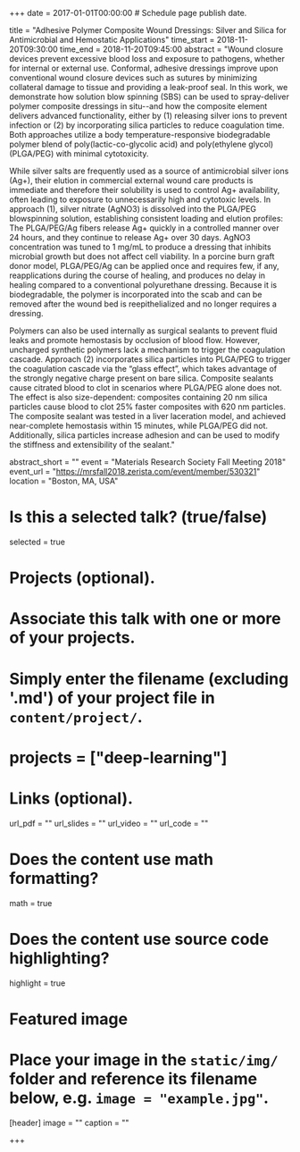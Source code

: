 +++
date = 2017-01-01T00:00:00  # Schedule page publish date.

title = "Adhesive Polymer Composite Wound Dressings: Silver and Silica for Antimicrobial and Hemostatic Applications"
time_start = 2018-11-20T09:30:00
time_end = 2018-11-20T09:45:00
abstract = "Wound closure devices prevent excessive blood loss and exposure to pathogens, whether for internal or external use. Conformal, adhesive dressings improve upon conventional wound closure devices such as sutures by minimizing collateral damage to tissue and providing a leak-proof seal. In this work, we demonstrate how solution blow spinning (SBS) can be used to spray-deliver polymer composite dressings in situ--and how the composite element delivers advanced functionality, either by (1) releasing silver ions to prevent infection or (2) by incorporating silica particles to reduce coagulation time. Both approaches utilize a body temperature-responsive biodegradable polymer blend of poly(lactic-co-glycolic acid) and poly(ethylene glycol) (PLGA/PEG) with minimal cytotoxicity.

While silver salts are frequently used as a source of antimicrobial silver ions (Ag+), their elution in commercial external wound care products is immediate and therefore their solubility is used to control Ag+ availability, often leading to exposure to unnecessarily high and cytotoxic levels. In approach (1), silver nitrate (AgNO3) is dissolved into the PLGA/PEG blowspinning solution, establishing consistent loading and elution profiles: The PLGA/PEG/Ag fibers release Ag+ quickly in a controlled manner over 24 hours, and they continue to release Ag+ over 30 days. AgNO3 concentration was tuned to 1 mg/mL to produce a dressing that inhibits microbial growth but does not affect cell viability. In a porcine burn graft donor model, PLGA/PEG/Ag can be applied once and requires few, if any, reapplications during the course of healing, and produces no delay in healing compared to a conventional polyurethane dressing. Because it is biodegradable, the polymer is incorporated into the scab and can be removed after the wound bed is reepithelialized and no longer requires a dressing.

Polymers can also be used internally as surgical sealants to prevent fluid leaks and promote hemostasis by occlusion of blood flow. However, uncharged synthetic polymers lack a mechanism to trigger the coagulation cascade. Approach (2) incorporates silica particles into PLGA/PEG to trigger the coagulation cascade via the “glass effect”, which takes advantage of the strongly negative charge present on bare silica. Composite sealants cause citrated blood to clot in scenarios where PLGA/PEG alone does not. The effect is also size-dependent: composites containing 20 nm silica particles cause blood to clot 25% faster composites with 620 nm particles. The composite sealant was tested in a liver laceration model, and achieved near-complete hemostasis within 15 minutes, while PLGA/PEG did not. Additionally, silica particles increase adhesion and can be used to modify the stiffness and extensibility of the sealant."

abstract_short = ""
event = "Materials Research Society Fall Meeting 2018"
event_url = "https://mrsfall2018.zerista.com/event/member/530321"
location = "Boston, MA, USA"

# Is this a selected talk? (true/false)
selected = true

# Projects (optional).
#   Associate this talk with one or more of your projects.
#   Simply enter the filename (excluding '.md') of your project file in `content/project/`.
#   projects = ["deep-learning"]

# Links (optional).
url_pdf = ""
url_slides = ""
url_video = ""
url_code = ""

# Does the content use math formatting?
math = true

# Does the content use source code highlighting?
highlight = true

# Featured image
# Place your image in the `static/img/` folder and reference its filename below, e.g. `image = "example.jpg"`.
[header]
image = ""
caption = ""

+++
